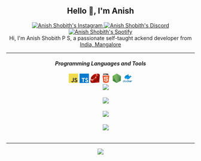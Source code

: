 <div align="center">
    <h2> Hello 👋, I'm Anish </h2>
    <a href="https://www.instagram.com/anish_shobith/">
    <img alt="Anish Shobith's Instagram" width="25px" src="https://image.flaticon.com/icons/svg/2111/2111421.svg">
    </a>
    <a href="https://discord.gg/cWgDskT">
    <img alt="Anish Shobith's Discord", width="25px" src="https://image.flaticon.com/icons/svg/2111/2111370.svg">
    </a>
    <a href="https://open.spotify.com/user/goshcrm0y9jzum2lffvu6f4hz">
    <img alt="Anish Shobith's Spotify", width="25px" src="https://image.flaticon.com/icons/svg/2111/2111624.svg">
    </a>
    <br>
    Hi, I'm Anish Shobith P S, a passionate self-taught ackend developer from <a href="https://www.google.com/maps/search/?api=1&query=India,Mangalore">India, Mangalore</a>
    <hr>
    <h4> <i> Programming Languages and Tools </i> </h4>
    <code><img width="25px" src="https://raw.githubusercontent.com/github/explore/80688e429a7d4ef2fca1e82350fe8e3517d3494d/topics/javascript/javascript.png"></code>
    <code><img width="25px" src="https://raw.githubusercontent.com/github/explore/80688e429a7d4ef2fca1e82350fe8e3517d3494d/topics/typescript/typescript.png"></code>
    <code><img width="25px" src="https://raw.githubusercontent.com/github/explore/80688e429a7d4ef2fca1e82350fe8e3517d3494d/topics/ruby/ruby.png"></code>
    <code><img width="25px" src="https://raw.githubusercontent.com/github/explore/80688e429a7d4ef2fca1e82350fe8e3517d3494d/topics/html/html.png"></code>
    <code><img width="25px" src="https://raw.githubusercontent.com/github/explore/80688e429a7d4ef2fca1e82350fe8e3517d3494d/topics/nodejs/nodejs.png"></code>
    <code><img width="25px" src="https://raw.githubusercontent.com/github/explore/80688e429a7d4ef2fca1e82350fe8e3517d3494d/topics/docker/docker.png"></code>
    <code>
    <img width="25px" src="https://resources.jetbrains.com/storage/products/webstorm/img/meta/webstorm_logo_300x300.png">
    </code>
    <code>
    <img width="25px" src="https://upload.wikimedia.org/wikipedia/commons/thumb/d/d5/IntelliJ_IDEA_Logo.svg/1200px-IntelliJ_IDEA_Logo.svg.png">
    </code>
    <code>
    <img width="25px" src="https://upload.wikimedia.org/wikipedia/commons/9/9a/Visual_Studio_Code_1.35_icon.svg">
    </code>
    <code>
    <img width="25px" src="https://dashboard.snapcraft.io/site_media/appmedia/2019/05/code512.png">
    </code>
    <hr>
    <img src="https://github-readme-stats.vercel.app/api?username=Anish-Shobith&show_icons=true&hide_border=true">
    
    
</div>
